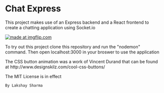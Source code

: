 <h1>Chat Express</h1>
<p>This project makes use of an Express backend and a React frontend to create a chatting application using Socket.io</p>

<a href="https://imgflip.com/gif/2at055"><img src="https://i.imgflip.com/2at055.gif" title="made at imgflip.com"/></a>

<p>To try out this project clone this repository and run the "nodemon" command. Then open localhost:3000 in your broswer to use the application</p>

<p>The CSS button animation was a work of Vincent Durand that can be found at http://www.designskilz.com/cool-css-buttons/</p>
<p>The MIT License is in effect</p>

<code>By Lakshay Sharma</code>
